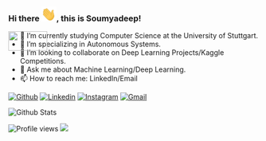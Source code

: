 ### Hi there <img src="https://github.com/SoumyadeepB/SoumyadeepB/blob/main/images/Hi.gif" width="30px">, this is Soumyadeep! 


<div style="width:40%;height:0;padding-bottom:100%;position:absolute;align:center"><img src="https://media3.giphy.com/media/3o85xzkvl1siB2rHSo/giphy.gif?cid=ecf05e47la8z8xxybvoaswrcvsnzwy3rxpq02p3b9e8lumza&rid=giphy.gif&ct=g"  width="45%" height="20%" style="position:absolute" frameBorder="0" class="giphy-embed"></div>

- 🔭 I’m currently studying Computer Science at the University of Stuttgart.
- 🌱 I’m specializing in Autonomous Systems.
- 👯 I’m looking to collaborate on Deep Learning Projects/Kaggle Competitions.
- 💬 Ask me about Machine Learning/Deep Learning.
- 📫 How to reach me: LinkedIn/Email

[![Github](https://img.shields.io/badge/-Github-000?style=flat&logo=Github&logoColor=white)](https://github.com/soumyadeepb)
[![Linkedin](https://img.shields.io/badge/-LinkedIn-blue?style=flat&logo=Linkedin&logoColor=white)](https://www.linkedin.com/in/soumyadeepb/)
[![Instagram](https://img.shields.io/badge/-Instagram-c13584?style=flat&labelColor=c13584&logo=instagram&logoColor=white)](https://www.instagram.com/soumyadeep_bh/)
[![Gmail](https://img.shields.io/badge/-Gmail-c14438?style=flat&logo=Gmail&logoColor=white)](mailto:soumyadeep.bh1994@gmail.com)

![Github Stats](https://github-readme-stats.vercel.app/api?username=soumyadeepb&count_private=true&show_icons=true&include_all_commits=true)


![Profile views](https://gpvc.arturio.dev/soumyadeepb)  <img src="https://img.shields.io/github/followers/soumyadeepb?label=Follow" style=" float:left, margin-right:10px" />
<!--
**SoumyadeepB/SoumyadeepB** is a ✨ _special_ ✨ repository because its `README.md` (this file) appears on your GitHub profile.

Here are some ideas to get you started:
- 🌱 I’m currently learning ...
- 👯 I’m looking to collaborate on ...
- 🤔 I’m looking for help with ...
- 💬 Ask me about Machine Learning/Deep Learning.
- 📫 How to reach me: LinkedIn/Email

-->
